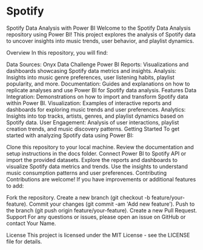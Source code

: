 # Spotify
Spotify Data Analysis with Power BI
Welcome to the Spotify Data Analysis repository using Power BI! This project explores the analysis of Spotify data to uncover insights into music trends, user behavior, and playlist dynamics.

Overview
In this repository, you will find:

Data Sources: Onyx Data Challenge
Power BI Reports: Visualizations and dashboards showcasing Spotify data metrics and insights.
Analysis: Insights into music genre preferences, user listening habits, playlist popularity, and more.
Documentation: Guides and explanations on how to replicate analyses and use Power BI for Spotify data analysis.
Features
Data Integration: Demonstrations on how to import and transform Spotify data within Power BI.
Visualization: Examples of interactive reports and dashboards for exploring music trends and user preferences.
Analytics: Insights into top tracks, artists, genres, and playlist dynamics based on Spotify data.
User Engagement: Analysis of user interactions, playlist creation trends, and music discovery patterns.
Getting Started
To get started with analyzing Spotify data using Power BI:

Clone this repository to your local machine.
Review the documentation and setup instructions in the docs folder.
Connect Power BI to Spotify API or import the provided datasets.
Explore the reports and dashboards to visualize Spotify data metrics and trends.
Use the insights to understand music consumption patterns and user preferences.
Contributing
Contributions are welcome! If you have improvements or additional features to add:

Fork the repository.
Create a new branch (git checkout -b feature/your-feature).
Commit your changes (git commit -am 'Add new feature').
Push to the branch (git push origin feature/your-feature).
Create a new Pull Request.
Support
For any questions or issues, please open an issue on GitHub or contact Your Name.

License
This project is licensed under the MIT License - see the LICENSE file for details.
